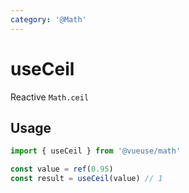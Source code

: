 ```yaml
---
category: '@Math'
---
```


# useCeil

Reactive `Math.ceil`

## Usage

```ts
import { useCeil } from '@vueuse/math'

const value = ref(0.95)
const result = useCeil(value) // 1
```
